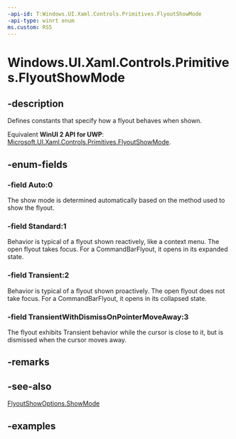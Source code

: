 ```yaml
---
-api-id: T:Windows.UI.Xaml.Controls.Primitives.FlyoutShowMode
-api-type: winrt enum
ms.custom: RS5
---
```


<!-- Enumeration syntax.
public enum FlyoutShowMode : int 
-->

# Windows.UI.Xaml.Controls.Primitives.FlyoutShowMode

## -description

Defines constants that specify how a flyout behaves when shown.

Equivalent **WinUI 2 API for UWP**: [Microsoft.UI.Xaml.Controls.Primitives.FlyoutShowMode](/windows/winui/api/microsoft.ui.xaml.controls.primitives.flyoutshowmode).

## -enum-fields

### -field Auto:0

The show mode is determined automatically based on the method used to show the flyout.

### -field Standard:1

Behavior is typical of a flyout shown reactively, like a context menu. The open flyout takes focus. For a CommandBarFlyout, it opens in its expanded state.

### -field Transient:2

Behavior is typical of a flyout shown proactively. The open flyout does not take focus. For a CommandBarFlyout, it opens in its collapsed state.

### -field TransientWithDismissOnPointerMoveAway:3

The flyout exhibits Transient behavior while the cursor is close to it, but is dismissed when the cursor moves away.

## -remarks

## -see-also

[FlyoutShowOptions.ShowMode](flyoutshowoptions_showmode.md)

## -examples
